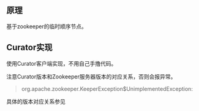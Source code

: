 ## 原理

基于zookeeper的临时顺序节点。

## Curator实现

使用Curator客户端实现，不用自己手撸代码。

注意Curator版本和Zookeeper服务器版本的对应关系，否则会报异常。

> org.apache.zookeeper.KeeperException$UnimplementedException:

具体的版本对应关系参见

